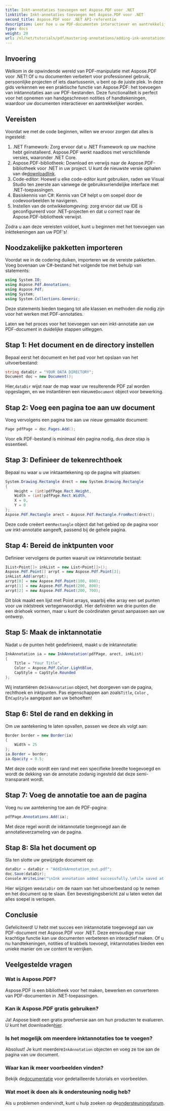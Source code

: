 ```yaml
---
title: Inkt-annotaties toevoegen met Aspose.PDF voor .NET
linktitle: Inkt-annotaties toevoegen met Aspose.PDF voor .NET
second_title: Aspose.PDF voor .NET API-referentie
description: Leer hoe u uw PDF-documenten interactiever en aantrekkelijker kunt maken door inktannotaties toe te voegen met Aspose.PDF voor .NET. Deze uitgebreide gids leidt u door het hele proces.
type: docs
weight: 20
url: /nl/net/tutorials/pdf/mastering-annotations/adding-ink-annotations/
---
```

## Invoering

Welkom in de opwindende wereld van PDF-manipulatie met Aspose.PDF voor .NET! Of u nu documenten verbetert voor professioneel gebruik, persoonlijke projecten of iets daartussenin, u bent op de juiste plek. In deze gids verkennen we een praktische functie van Aspose.PDF: het toevoegen van inktannotaties aan uw PDF-bestanden. Deze functionaliteit is perfect voor het opnemen van handgeschreven notities of handtekeningen, waardoor uw documenten interactiever en aantrekkelijker worden.

## Vereisten

Voordat we met de code beginnen, willen we ervoor zorgen dat alles is ingesteld:

1. .NET Framework: Zorg ervoor dat u .NET Framework op uw machine hebt geïnstalleerd. Aspose.PDF werkt naadloos met verschillende versies, waaronder .NET Core.
2.  Aspose.PDF-bibliotheek: Download en verwijs naar de Aspose.PDF-bibliotheek voor .NET in uw project. U kunt de nieuwste versie ophalen van de[downloadlink](https://releases.aspose.com/pdf/net/).
3. Code-editor: Hoewel u elke code-editor kunt gebruiken, raden we Visual Studio ten zeerste aan vanwege de gebruiksvriendelijke interface met .NET-toepassingen.
4. Basiskennis van C#: Kennis van C# helpt u om soepel door de codevoorbeelden te navigeren.
5. Instellen van de ontwikkelomgeving: zorg ervoor dat uw IDE is geconfigureerd voor .NET-projecten en dat u correct naar de Aspose.PDF-bibliotheek verwijst.

Zodra u aan deze vereisten voldoet, kunt u beginnen met het toevoegen van inkttekeningen aan uw PDF's!

## Noodzakelijke pakketten importeren

Voordat we in de codering duiken, importeren we de vereiste pakketten. Voeg bovenaan uw C#-bestand het volgende toe met behulp van statements:

```csharp
using System.IO;
using Aspose.Pdf.Annotations;
using Aspose.Pdf;
using System;
using System.Collections.Generic;
```

Deze statements bieden toegang tot alle klassen en methoden die nodig zijn voor het werken met PDF-annotaties.

Laten we het proces voor het toevoegen van een inkt-annotatie aan uw PDF-document in duidelijke stappen uitleggen.

## Stap 1: Het document en de directory instellen

Bepaal eerst het document en het pad voor het opslaan van het uitvoerbestand:

```csharp
string dataDir = "YOUR DATA DIRECTORY";
Document doc = new Document();
```

 Hier,`dataDir` wijst naar de map waar uw resulterende PDF zal worden opgeslagen, en we instantiëren een nieuwe`Document` object voor bewerking.

## Stap 2: Voeg een pagina toe aan uw document

Voeg vervolgens een pagina toe aan uw nieuw gemaakte document:

```csharp
Page pdfPage = doc.Pages.Add();
```

Voor elk PDF-bestand is minimaal één pagina nodig, dus deze stap is essentieel.

## Stap 3: Definieer de tekenrechthoek

Bepaal nu waar u uw inktaantekening op de pagina wilt plaatsen:

```csharp
System.Drawing.Rectangle drect = new System.Drawing.Rectangle
{
    Height = (int)pdfPage.Rect.Height,
    Width = (int)pdfPage.Rect.Width,
    X = 0,
    Y = 0
};
Aspose.Pdf.Rectangle arect = Aspose.Pdf.Rectangle.FromRect(drect);
```

 Deze code creëert een`Rectangle` object dat het gebied op de pagina voor uw inkt-annotatie aangeeft, passend bij de gehele pagina.

## Stap 4: Bereid de inktpunten voor

Definieer vervolgens de punten waaruit uw inktannotatie bestaat:

```csharp
IList<Point[]> inkList = new List<Point[]>();
Aspose.Pdf.Point[] arrpt = new Aspose.Pdf.Point[3];
inkList.Add(arrpt);
arrpt[0] = new Aspose.Pdf.Point(100, 800);
arrpt[1] = new Aspose.Pdf.Point(200, 800);
arrpt[2] = new Aspose.Pdf.Point(200, 700);
```

Dit blok maakt een lijst met Point arrays, waarbij elke array een set punten voor uw inktstreek vertegenwoordigt. Hier definiëren we drie punten die een driehoek vormen, maar u kunt de coördinaten gerust aanpassen aan uw ontwerp.

## Stap 5: Maak de inktannotatie

Nadat u de punten hebt gedefinieerd, maakt u de inktannotatie:

```csharp
InkAnnotation ia = new InkAnnotation(pdfPage, arect, inkList)
{
    Title = "Your Title",
    Color = Aspose.Pdf.Color.LightBlue,
    CapStyle = CapStyle.Rounded
};
```

 Wij instantiëren de`InkAnnotation` object, het doorgeven van de pagina, rechthoek en inktpunten. Pas eigenschappen aan zoals`Title`, `Color` , En`CapStyle` aangepast aan uw behoeften!

## Stap 6: Stel de rand en dekking in

Om uw aantekening te laten opvallen, passen we deze als volgt aan:

```csharp
Border border = new Border(ia)
{
    Width = 25
};
ia.Border = border;
ia.Opacity = 0.5;
```

Met deze code wordt een rand met een specifieke breedte toegevoegd en wordt de dekking van de annotatie zodanig ingesteld dat deze semi-transparant wordt.

## Stap 7: Voeg de annotatie toe aan de pagina

Voeg nu uw aantekening toe aan de PDF-pagina:

```csharp
pdfPage.Annotations.Add(ia);
```

Met deze regel wordt de inktannotatie toegevoegd aan de annotatieverzameling van de pagina.

## Stap 8: Sla het document op

Sla ten slotte uw gewijzigde document op:

```csharp
dataDir = dataDir + "AddInkAnnotation_out.pdf";
doc.Save(dataDir);
Console.WriteLine("\nInk annotation added successfully.\nFile saved at " + dataDir);
```

 Hier wijzigen we`dataDir` om de naam van het uitvoerbestand op te nemen en het document op te slaan. Een bevestigingsbericht zal u laten weten dat alles soepel is verlopen.

## Conclusie

Gefeliciteerd! U hebt met succes een inktannotatie toegevoegd aan uw PDF-document met Aspose.PDF voor .NET. Deze eenvoudige maar krachtige functie kan uw documenten verbeteren en interactief maken. Of u nu handtekeningen, notities of krabbels toevoegt, inktannotaties bieden een unieke manier om uw content te verrijken.

## Veelgestelde vragen

### Wat is Aspose.PDF?
Aspose.PDF is een bibliotheek voor het maken, bewerken en converteren van PDF-documenten in .NET-toepassingen.

### Kan ik Aspose.PDF gratis gebruiken?
Ja! Aspose biedt een gratis proefversie aan om hun producten te evalueren. U kunt het downloaden[hier](https://releases.aspose.com/).

### Is het mogelijk om meerdere inktannotaties toe te voegen?
 Absoluut! Je kunt meerdere`InkAnnotation` objecten en voeg ze toe aan de pagina van uw document.

### Waar kan ik meer voorbeelden vinden?
 Bekijk de[documentatie](https://reference.aspose.com/pdf/net/) voor gedetailleerde tutorials en voorbeelden.

### Wat moet ik doen als ik ondersteuning nodig heb?
 Als u problemen ondervindt, kunt u hulp zoeken op de[ondersteuningsforum](https://forum.aspose.com/c/pdf/10).